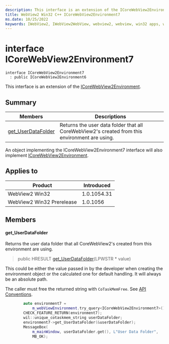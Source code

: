```yaml
---
description: This interface is an extension of the ICoreWebView2Environment.
title: WebView2 Win32 C++ ICoreWebView2Environment7
ms.date: 10/25/2022
keywords: IWebView2, IWebView2WebView, webview2, webview, win32 apps, win32, edge, ICoreWebView2, ICoreWebView2Controller, browser control, edge html, ICoreWebView2Environment7
---
```


# interface ICoreWebView2Environment7

```
interface ICoreWebView2Environment7
  : public ICoreWebView2Environment6
```

This interface is an extension of the [ICoreWebView2Environment](icorewebview2environment.md).

## Summary

 Members                        | Descriptions
--------------------------------|---------------------------------------------
[get_UserDataFolder](#get_userdatafolder) | Returns the user data folder that all CoreWebView2's created from this environment are using.

An object implementing the ICoreWebView2Environment7 interface will also implement [ICoreWebView2Environment](icorewebview2environment.md).

## Applies to

Product                         | Introduced
--------------------------------|---------------------------------------------
WebView2 Win32            |    1.0.1054.31
WebView2 Win32 Prerelease |    1.0.1056

## Members

#### get_UserDataFolder

Returns the user data folder that all CoreWebView2's created from this environment are using.

> public HRESULT [get_UserDataFolder](#get_userdatafolder)(LPWSTR * value)

This could be either the value passed in by the developer when creating the environment object or the calculated one for default handling. It will always be an absolute path.

The caller must free the returned string with `CoTaskMemFree`. See [API Conventions](/microsoft-edge/webview2/concepts/win32-api-conventions#strings).

```cpp
        auto environment7 =
            m_webViewEnvironment.try_query<ICoreWebView2Environment7>();
        CHECK_FEATURE_RETURN(environment7);
        wil::unique_cotaskmem_string userDataFolder;
        environment7->get_UserDataFolder(&userDataFolder);
        MessageBox(
            m_mainWindow, userDataFolder.get(), L"User Data Folder",
            MB_OK);
```

